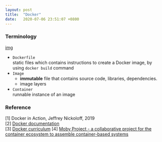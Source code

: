```yaml
---
layout: post
title:  "Docker"
date:   2020-07-06 23:51:07 +0800
---
```


### Terminology

[img](https://jfrog--c.eu12.content.force.com/servlet/servlet.ImageServer?id=0151r000006uDeS&oid=00D20000000M3v0&lastMod=1584629589000)

- `Dockerfile` <br>
    static files which contains instructions to create a Docker image, by using `docker build` command
- `Image` <br>
  - <b> immutable</b> file that contains source code, libraries, dependencies.
  - image layers
- `Container`<br>
    runnable instance of an image

### Reference

[1] Docker in Action, Jeffrey Nickoloff, 2019 <br>
[2] [Docker documentation](https://docs.docker.com/) <br>
[3] [Docker curriculum](https://github.com/prakhar1989/docker-curriculum)
[4] [Moby Project - a collaborative project for the container ecosystem to assemble container-based systems](https://github.com/moby/moby/blob/master/image/spec/v1.md)

